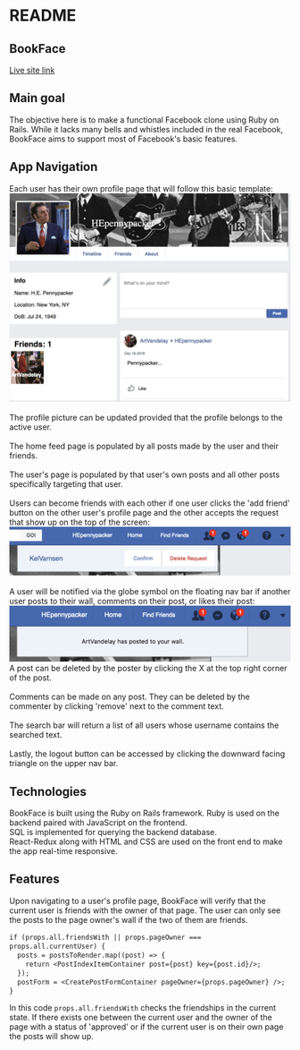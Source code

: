 # README

## BookFace  

[Live site link](https://bookface14.herokuapp.com/)  

## Main goal
  The objective here is to make a functional Facebook clone using Ruby on Rails. While it lacks many bells and whistles included in the real Facebook, BookFace aims to support most of Facebook's basic features.

## App Navigation  
  Each user has their own profile page that will follow this basic template:
  ![](app/assets/images/readme/ex_user_profile.png)     
  <br>
  The profile picture can be updated provided that the profile belongs to the active user.  
  <br>
  The home feed page is populated by all posts made by the user and their friends.   
  <br>
  The user's page is populated by that user's own posts and all other posts specifically targeting that user.  
  <br>
  Users can become friends with each other if one user clicks the 'add friend' button on the other user's profile page and the other accepts the request that show up on the top of the screen:  
  ![](app/assets/images/readme/ex_friend_request.png)
  <br>
  <br>
  A user will be notified via the globe symbol on the floating nav bar if another user posts to their wall, comments on their post, or likes their post:
  ![](app/assets/images/readme/ex_notification.png)
  <br>
  A post can be deleted by the poster by clicking the X at the top right corner of the post.  
  <br>
  Comments can be made on any post. They can be deleted by the commenter by clicking 'remove' next to the comment text.  
  <br>
  The search bar will return a list of all users whose username contains the searched text.  
  <br>
  Lastly, the logout button can be accessed by clicking the downward facing triangle on the upper nav bar.

## Technologies
  BookFace is built using the Ruby on Rails framework. Ruby is used on the backend paired with JavaScript on the frontend.  
  SQL is implemented for querying the backend database.  
  React-Redux along with HTML and CSS are used on the front end to make the app real-time responsive.


## Features

Upon navigating to a user's profile page, BookFace will verify that the current user is friends with the owner of that page. The user can only see the posts to the page owner's wall if the two of them are friends.

```
if (props.all.friendsWith || props.pageOwner === props.all.currentUser) {
  posts = postsToRender.map((post) => {
    return <PostIndexItemContainer post={post} key={post.id}/>;
  });
  postForm = <CreatePostFormContainer pageOwner={props.pageOwner} />;
}
```
In this code `props.all.friendsWith` checks the friendships in the current state. If there exists one between the current user and the owner of the page with a status of 'approved' or if the current user is on their own page the posts will show up.

